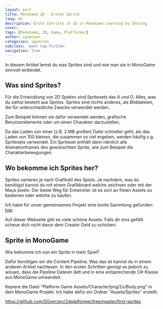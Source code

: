 ```yaml
---
layout: post
title: MonoGame 2D - Erstes Sprite
lang: de
description: Erste Schritte in 2D in MonoGame Learning by Sharing
cover: 
tags: [MonoGame, 2D, Game, Platformer]
author: sgoerzen
categories: sgoerzen
subclass: 'post tag-fiction'
navigation: true
---
```


In diesem Artikel lernst du was Sprites sind und wie man sie in MonoGame sinnvoll einbindet.

## Was sind Sprites?
Für die Entwicklung von 2D Spielen sind Spritesets das A und O. Alles, was du siehst besteht aus Sprites. 
Sprites sind nichts anderes, als Bilddateien, die für unterschiedliche Zwecke verwendet werden. 

Zum Beispiel können sie dafür verwendet werden, grafische Benutzerelemente oder um einen Charakter  darzustellen.

Da das Laden von einer (z.B. 2 MB großen) Datei schneller geht, als das Laden von 100 kleinen, die zusammen so viel ergeben, werden häufig s.g. Spritesets verwendet. Ein Spriteset enthält dann nämlich alle Animationframes des gewünschten Sprite, wie zum Beispiel die Charakterbewegungen.

## Wo bekomme ich Sprites her?
Sprites variieren je nach Grafikstil des Spiels. Je nachdem, was du benötigst kannst du mit einem Grafikboard welche zeichnen oder mit der Maus pixeln. Der beste Weg für Entwickler ist es sich an freien Assets zu bedienen oder welche zu kaufen.

Ich habe für unser gemeinsames Projekt eine bunte Sammlung gefunden: [hier](https://bayat.itch.io/platform-game-assets).

Auf dieser Webseite gibt es viele schöne Assets. Falls dir eins gefällt scheue dich nicht davor dem Creator Geld zu schicken.

## Sprite in MonoGame
Wie bekomme ich nun ein Sprite in mein Spiel?

Dafür benötigen wir die Content Pipeline. Was das ist kannst du in einem anderen Artikel nachlesen. In den ersten Schritten genügt es jedoch zu wissen, dass die Pipeline Dateien lädt und in eine entsprechende C#-Klasse aus MonoGame umwandelt.

Kopiere die Datei "Platform Game Assets/Character/png/2x/Body.png" in dein MonoGame Projekt. Ich habe dafür ein Ordner "Assets/Sprites" erstellt.

https://github.com/SGoerzen/2dplatformer/tree/master/first-sprites